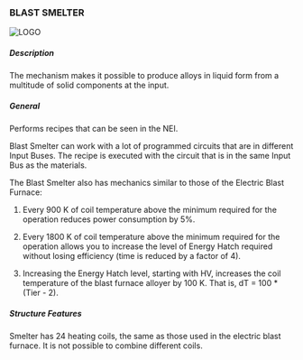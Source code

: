 ### BLAST SMELTER

![LOGO](https://gtimpact.space/media/gregtech/BlastSmelter.png)

##### Description

The mechanism makes it possible to produce alloys in liquid form from a multitude of solid components at the input.

##### General

Performs recipes that can be seen in the NEI.

Blast Smelter can work with a lot of programmed circuits that are in different Input Buses. The recipe is executed with the circuit that is in the same Input Bus as the materials.

The Blast Smelter also has mechanics similar to those of the Electric Blast Furnace:


1. Every 900 K of coil temperature above the minimum required for the operation reduces power consumption by 5%.


2. Every 1800 K of coil temperature above the minimum required for the operation allows you to increase the level of Energy Hatch required without losing efficiency (time is reduced by a factor of 4).


3. Increasing the Energy Hatch level, starting with HV, increases the coil temperature of the blast furnace alloyer by 100 K. That is, dT = 100 * (Tier - 2).

##### Structure Features

Smelter has 24 heating coils, the same as those used in the electric blast furnace. It is not possible to combine different coils.
